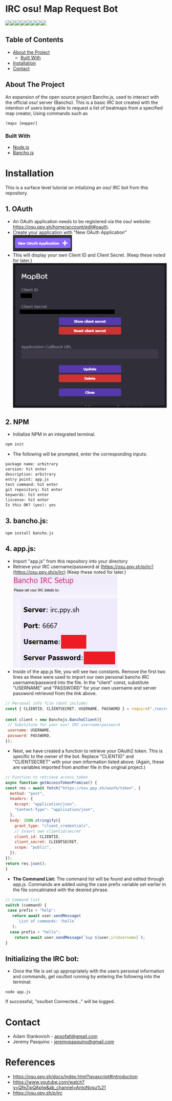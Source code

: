 # IRC osu! Map Request Bot

[![](https://sourcerer.io/fame/apsofatl/apsofatl/OsuMapBot/images/0)](https://sourcerer.io/fame/apsofatl/apsofatl/OsuMapBot/links/0)[![](https://sourcerer.io/fame/apsofatl/apsofatl/OsuMapBot/images/1)](https://sourcerer.io/fame/apsofatl/apsofatl/OsuMapBot/links/1)[![](https://sourcerer.io/fame/apsofatl/apsofatl/OsuMapBot/images/2)](https://sourcerer.io/fame/apsofatl/apsofatl/OsuMapBot/links/2)[![](https://sourcerer.io/fame/apsofatl/apsofatl/OsuMapBot/images/3)](https://sourcerer.io/fame/apsofatl/apsofatl/OsuMapBot/links/3)[![](https://sourcerer.io/fame/apsofatl/apsofatl/OsuMapBot/images/4)](https://sourcerer.io/fame/apsofatl/apsofatl/OsuMapBot/links/4)[![](https://sourcerer.io/fame/apsofatl/apsofatl/OsuMapBot/images/5)](https://sourcerer.io/fame/apsofatl/apsofatl/OsuMapBot/links/5)[![](https://sourcerer.io/fame/apsofatl/apsofatl/OsuMapBot/images/6)](https://sourcerer.io/fame/apsofatl/apsofatl/OsuMapBot/links/6)[![](https://sourcerer.io/fame/apsofatl/apsofatl/OsuMapBot/images/7)](https://sourcerer.io/fame/apsofatl/apsofatl/OsuMapBot/links/7)

## Table of Contents

* [About the Project](#about-the-project)
  * [Built With](#built-with)
* [Installation](#installation)
* [Contact](#contact)

## About The Project

An expansion of the open source project Bancho.js, used to interact with the official osu! server (Bancho). This is a basic IRC bot created with the intention of users being able to request a list of beatmaps from a specified map creator, Using commands such as 
```
!maps [mapper]
```

### Built With
* [Node.js](https://nodejs.org/en/)
* [Bancho.js](https://bancho.js.org/)

# Installation

This is a surface level tutorial on intializing an osu! IRC bot from this repository.

## 1. OAuth
- An OAuth application needs to be registered via the osu! website: https://osu.ppy.sh/home/account/edit#oauth. 
- Create your application with "New OAuth Application" <br> ![OAuth](/tutorial/newoauth.png)
- This will display your own Client ID and Client Secret. (Keep these noted for later.) <br> ![OAuth2](/tutorial/newoauth2.png)

## 2. NPM
 - Initialize NPM in an integrated terminal. 
```js
npm init
```
 - The following will be prompted, enter the corresponding inputs:
```
package name: arbitrary
version: hit enter
description: arbitrary
entry point: app.js
test command: hit enter
git repository: hit enter
keywords: hit enter
liscense: hit enter
Is this OK? (yes): yes
```

## 3. bancho.js:
```
npm install bancho.js
```
## 4. app.js:
 - Import "app.js" from this repository into your directory
 - Retrieve your IRC username/password at [https://osu.ppy.sh/p/irc](https://osu.ppy.sh/p/irc) (Keep these noted for later.) <br> ![ircsetup](/tutorial/ircsetup.png)
 - Inside of the app.js file, you will see two constants. Remove the first two lines as these were used to import our own personal bancho IRC username/password into the file. In the "client" const, substitute "USERNAME" and "PASSWORD" for your own username and server password retrieved from the link above.
 ```js
 // Personal info file (dont include)
const { CLIENTID, CLIENTSECRET, USERNAME, PASSWORD } = require("./secret");

const client = new Banchojs.BanchoClient({
  // Substitute for your osu! IRC username/password
  username: USERNAME,
  password: PASSWORD,
});
 ```
  - Next, we have created a function to retrieve your OAuth2 token. This is specific to the owner of the bot. Replace "CLIENTID" and "CLIENTSECRET" with your own information listed above. (Again, these are variables imported from another file in the original project.)
  ```js
  // Function to retrieve access_token
async function getAccessTokenPromise() {
  const res = await fetch("https://osu.ppy.sh/oauth/token", {
    method: "post",
    headers: {
      Accept: "application/json",
      "Content-Type": "application/json",
    },
    body: JSON.stringify({
      grant_type: "client_credentials",
      // Insert own clientid/secret
      client_id: CLIENTID,
      client_secret: CLIENTSECRET,
      scope: "public",
    }),
  });
  return res.json();
}
  ```
 - **The Command List:** The command list will be found and edited through app.js. Commands are added using the case prefix variable set earlier in the file concatinated with the desired phrase.
 ```js
 // Command list
switch (command) {
  case prefix + "help":
    return await user.sendMessage(
      `List of commands: !hello`
    );
   case prefix + "hello":
     return await user.sendMessage(`Sup ${user.ircUsername}`);
}
 ```
## Initializing the IRC bot:
 -  Once the file is set up appropriately with the users personal information and commands, get osu!bot running by entering the following into the terminal:
 ```
 node app.js
 ```
 If successful, "osu!bot Connected..." will be logged.

# Contact

* Adam Stankovich - apsofatl@gmail.com
* Jeremy Pasquino - jeremypasquino@gmail.com

# References

* https://osu.ppy.sh/docs/index.html?javascript#introduction
* https://www.youtube.com/watch?v=QfeZjpQApIw&ab_channel=AntoNosu%21
* https://osu.ppy.sh/p/irc
